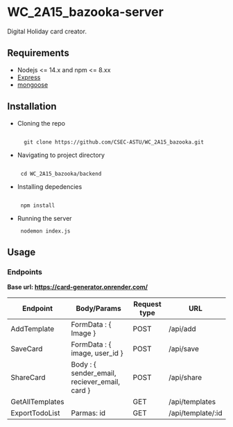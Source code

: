 # WC_2A15_bazooka-server

<p>Digital Holiday card creator.</p>

## Requirements

- Nodejs <= 14.x and npm <= 8.xx
- [Express](https://expressjs.com/)
- [mongoose](https://www.mongoosejs.com/)

## Installation

- Cloning the repo
  
  ```console
   
    git clone https://github.com/CSEC-ASTU/WC_2A15_bazooka.git

   ```

- Navigating to project directory

    ```console

     cd WC_2A15_bazooka/backend
    ```

- Installing depedencies

    ```console

     npm install
    ```

- Running the server

   ```console
    nodemon index.js
   ```

## Usage

### Endpoints

<b>Base url: https://card-generator.onrender.com/</b>

| Endpoint       | Body/Params                                          | Request type | URL               |
|----------------|------------------------------------------------------|--------------|-------------------|
| AddTemplate    | FormData : { Image }                                 | POST         | /api/add          |
| SaveCard       | FormData : { image, user_id }                        | POST         | /api/save         |
| ShareCard      | Body : { sender_email, reciever_email, card }        | POST         | /api/share        |
| GetAllTemplates|                                                      | GET          | /api/templates    |
| ExportTodoList | Parmas: id <string>                                  | GET          | /api/template/:id |
